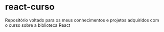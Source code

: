 # react-curso
Repositório voltado para os meus conhecimentos e projetos adquiridos com o curso sobre a biblioteca React
